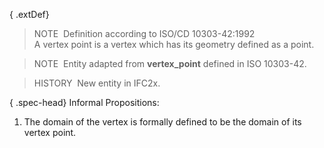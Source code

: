 { .extDef}
> NOTE&nbsp; Definition according to ISO/CD 10303-42:1992  
> A vertex point is a vertex which has its geometry defined as a point.

> NOTE&nbsp; Entity adapted from **vertex_point** defined in ISO 10303-42.

> HISTORY&nbsp; New entity in IFC2x.

{ .spec-head}
Informal Propositions:

1. The domain of the vertex is formally defined to be the domain of its vertex point.